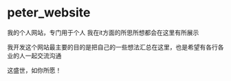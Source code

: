 # peter_website
我的个人网站，专门用于个人
我在it方面的所思所想都会在这里有所展示

我开发这个网站最主要的目的是把自己的一些想法汇总在这里，也是希望有各行各业的人一起交流沟通

这盛世，如你所愿！
